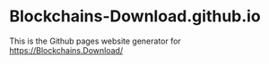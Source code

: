 # Blockchains-Download.github.io

This is the Github pages website generator for https://Blockchains.Download/
